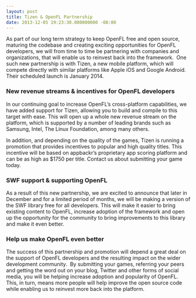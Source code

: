 ```yaml
---
layout: post
title: Tizen & OpenFL Partnership
date: 2013-12-05 19:23:30.000000000 -08:00
---
```

As part of our long term strategy to keep OpenFL free and open source, maturing the codebase and creating exciting opportunities for OpenFL developers, we will from time to time be partnering with companies and organizations, that will enable us to reinvest back into the framework.&nbsp; One such new partnership is with Tizen, a new mobile platform, which will compete directly with similar platforms like Apple iOS and Google Android. Their scheduled launch is January&nbsp;2014.<!--more--><a id="more-242"></a>
<h3>New revenue streams &amp; incentives for OpenFL developers</h3>
In our continuing goal to increase OpenFL&rsquo;s cross-platform capabilities, we have added support for Tizen, allowing you to build and compile to this target with ease. This will open up a whole new revenue stream on the platform, which is supported by a number of leading brands such as Samsung, Intel, The Linux Foundation, among many others.

In addition, and depending on the quality of the games, Tizen is running a promotion that provides incentives to popular and high quality titles. This incentive will be based on appbackr&rsquo;s proprietary app scoring platform and can be as high as $1750 per title. Contact us about submitting your game today.
<h3>SWF support &amp; supporting OpenFL</h3>
As a result of this new partnership, we are excited to announce that later in December&nbsp;and for a limited period of months, we will be making a version of the SWF library free for all developers. This will make it easier to bring existing content to OpenFL, increase adoption of the framework and open up the opportunity for the community to bring improvements to this library and make it even better.
<h3>Help us make OpenFL even better</h3>
The success of this partnership and promotion will depend a great deal on the support of OpenFL developers and the resulting impact on the wider development community.&nbsp; By submitting your games, referring your peers and getting the word out on your blog, Twitter and other forms of social media, you will be helping increase adoption and popularity of OpenFL. This, in turn, means more people will help improve the open source code while enabling us to reinvest more back into the platform.
